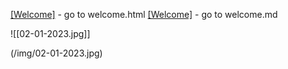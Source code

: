 [[Welcome]](/wiki/Welcome.html) - go to welcome.html
[[Welcome]](/wiki/Welcome.md) - go to welcome.md

![[02-01-2023.jpg]]

(/img/02-01-2023.jpg)
